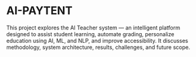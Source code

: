 # AI-PAYTENT
This project explores the AI Teacher system — an intelligent platform designed to assist student learning, automate grading, personalize education using AI, ML, and NLP, and improve accessibility. It discusses methodology, system architecture, results, challenges, and future scope.
 
 
